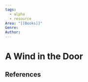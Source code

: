 ```yaml
---
tags:
  - alpha
  - resource
Area: "[[Books]]"
Genre:
Author:
---
```

# A Wind in the Door



## References



